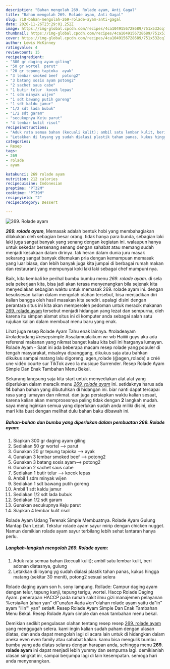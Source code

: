 ```yaml
---
description: "Bahan mengolah 269. Rolade ayam, Anti Gagal"
title: "Bahan mengolah 269. Rolade ayam, Anti Gagal"
slug: 718-bahan-mengolah-269-rolade-ayam-anti-gagal
date: 2020-11-26T23:29:01.252Z
image: https://img-global.cpcdn.com/recipes/4ca1049156728689/751x532cq70/269-rolade-ayam-foto-resep-utama.jpg
thumbnail: https://img-global.cpcdn.com/recipes/4ca1049156728689/751x532cq70/269-rolade-ayam-foto-resep-utama.jpg
cover: https://img-global.cpcdn.com/recipes/4ca1049156728689/751x532cq70/269-rolade-ayam-foto-resep-utama.jpg
author: Lewis McKinney
ratingvalue: 4
reviewcount: 15
recipeingredient:
- "300 gr daging ayam giling"
- "50 gr wortel  parut"
- "20 gr tepung tapioka  ayak"
- "3 lembar smoked beef  potong2"
- "3 batang sosis ayam potong2"
- "2 sachet saus cabe"
- "1 butir telur  kocok lepas"
- "1 sdm minyak wijen"
- "1 sdt bawang putih goreng"
- "1 sdt kaldu jamur"
- "1/2 sdt lada bubuk"
- "1/2 sdt garam"
- "secukupnya Keju parut"
- "4 lembar kulit risol"
recipeinstructions:
- "Aduk rata semua bahan (kecuali kulit); ambil satu lembar kulit, beri adonan diatasnya, gulung"
- "Letakkan di loyang yg sudah dialasi plastik tahan panas, kukus hingga matang (sekitar 30 menit), potong2 sesuai selera"
categories:
- Resep
tags:
- 269
- rolade
- ayam

katakunci: 269 rolade ayam 
nutrition: 212 calories
recipecuisine: Indonesian
preptime: "PT32M"
cooktime: "PT39M"
recipeyield: "2"
recipecategory: Dessert

---
```



![269. Rolade ayam](https://img-global.cpcdn.com/recipes/4ca1049156728689/751x532cq70/269-rolade-ayam-foto-resep-utama.jpg)

<b><i>269. rolade ayam</i></b>, Memasak adalah bentuk hobi yang membahagiakan dilakukan oleh sebagian besar orang. tidak hanya para bunda, sebagian laki laki juga sangat banyak yang senang dengan kegiatan ini. walaupun hanya untuk sekedar bersenang senang dengan sahabat atau memang sudah menjadi kesukaan dalam dirinya. tak heran dalam dunia juru masak sekarang sangat banyak ditemukan pria dengan kemampuan memasak yang luar biasa, dan lebih banyak juga kita jumpai di berbagai rumah makan dan restaurant yang mempunyai koki laki laki sebagai chef mumpuni nya.

Baik, kita kembali ke perihal bumbu bumbu menu <i>269. rolade ayam</i>. di sela sela pekerjaan kita, bisa jadi akan terasa menyenangkan bila sejenak kita menyediakan sebagian waktu untuk memasak 269. rolade ayam ini. dengan kesuksesan kalian dalam mengolah olahan tersebut, bisa menjadikan diri kalian bangga oleh hasil masakan kita sendiri. apalagi disini dengan perantara situs ini kita akan memperoleh pedoman untuk meracik makanan <u>269. rolade ayam</u> tersebut menjadi hidangan yang lezat dan sempurna, oleh karena itu simpan alamat situs ini di komputer anda sebagai salah satu rujukan kalian dalam membuat menu baru yang enak.

Lihat juga resep Rolade Ayam Tahu enak lainnya. #roladeayam #roladeudang #resepsimple Assalamualaikum wr wb Haiiiii guys aku ada referensi makanan yang nikmat banget kalau kita beli ini harganya lumayan. Rolade Ayam - Saat ini ada beberapa macam resep rolade yang populer di tengah masyarakat, misalnya dipanggang, dikukus saja atau bahkan dikukus sampai matang lalu digoreng. agen_rolade (@agen_rolade) a créé une vidéo courte sur TikTok avec la musique Surrender. Resep Rolade Ayam Simple Dan Enak Tambahan Menu Bekal.


Sekarang langsung saja kita start untuk menyediakan alat alat yang diperlukan dalam meracik menu <u><i>269. rolade ayam</i></u> ini. setidaknya harus ada <b>14</b> bahan bahan yang dibutuhkan di hidangan ini. biar nanti dapat tercapai rasa yang lumayan dan nikmat. dan juga persiapkan waktu kalian sesaat, karena kalian akan memprosesnya paling tidak dengan <b>2</b> langkah mudah. saya menginginkan semua yang diperlukan sudah anda miliki disini, oke mari kita buat dengan melihat dulu bahan baku dibawah ini.

<!--inarticleads1-->

##### Bahan-bahan dan bumbu yang diperlukan dalam pembuatan 269. Rolade ayam:

1. Siapkan 300 gr daging ayam giling
1. Sediakan 50 gr wortel --&gt; parut
1. Gunakan 20 gr tepung tapioka --&gt; ayak
1. Gunakan 3 lembar smoked beef --&gt; potong2
1. Gunakan 3 batang sosis ayam--&gt; potong2
1. Gunakan 2 sachet saus cabe
1. Sediakan 1 butir telur --&gt; kocok lepas
1. Ambil 1 sdm minyak wijen
1. Sediakan 1 sdt bawang putih goreng
1. Ambil 1 sdt kaldu jamur
1. Sediakan 1/2 sdt lada bubuk
1. Sediakan 1/2 sdt garam
1. Gunakan secukupnya Keju parut
1. Siapkan 4 lembar kulit risol


Rolade Ayam Udang Terenak Simple Membuatnya. Rolade Ayam Gulung Mantap Dan Lezat. Tekstur rolade ayam sayur mirip dengan chicken nugget. Namun demikian rolade ayam sayur terbilang lebih sehat lantaran hanya perlu. 

<!--inarticleads2-->

##### Langkah-langkah mengolah 269. Rolade ayam:

1. Aduk rata semua bahan (kecuali kulit); ambil satu lembar kulit, beri adonan diatasnya, gulung
1. Letakkan di loyang yg sudah dialasi plastik tahan panas, kukus hingga matang (sekitar 30 menit), potong2 sesuai selera


Rolade daging ayam son h. sony lampung. Rollade: Campur daging ayam dengan telur, tepung kanji, tepung terigu, wortel. Haccp Rolade Daging Ayam. penerapan HACCP pada rumah sakit ilmu gizi manajemen pelayanan %ersia#an (ahan yan&#34; di&#34;una!an #ada #en&#34;olahan rolade ayam yaitu da&#34;in&#34; ayam &#34;ilin&#34;&#39; yan&#34; setia#. Resep Rolade Ayam Simple Dan Enak Tambahan Menu Bekal. Resep Rolade Ayam simple dan enak tambahan menu bekal. 

Demikian sedikit pengulasan olahan tentang resep resep <u>269. rolade ayam</u> yang menggugah selera. kami ingin kalian sudah paham dengan ulasan diatas, dan anda dapat mengolah lagi di acara lain untuk di hidangkan dalam aneka even even family atau sahabat kalian. kamu bisa mengulik bumbu bumbu yang ada diatas selaras dengan harapan anda, sehingga menu <b>269. rolade ayam</b> ini dapat menjadi lebih yummy dan sempurna lagi. demikianlah ulasan singkat ini, sampai berjumpa lagi di lain kesempatan. semoga hari anda menyenangkan.

